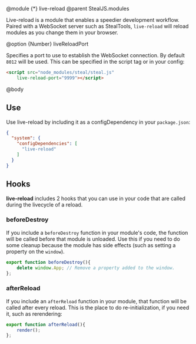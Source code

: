 @module {*} live-reload
@parent StealJS.modules

Live-reload is a module that enables a speedier development workflow. Paired with a WebSocket server such as StealTools, `live-reload` will reload modules as you change them in your browser.

@option {Number} liveReloadPort

Specifies a port to use to establish the WebSocket connection. By default `8012` will be used. This can be specified in the script tag or in your config:

```html
<script src="node_modules/steal/steal.js"
	live-reload-port="9999"></script>
```


@body

## Use

Use live-reload by including it as a configDependency in your `package.json`:

```json
{
  "system": {
    "configDependencies": [
      "live-reload"
    ]
  }
}
```

## Hooks

**live-reload** includes 2 hooks that you can use in your code that are called during the livecycle of a reload.

### beforeDestroy

If you include a `beforeDestroy` function in your module's code, the function will be called before that module is unloaded. Use this if you need to do some cleanup because the module has side effects (such as setting a property on the `window`).

```js
export function beforeDestroy(){
	delete window.App; // Remove a property added to the window.
};
```

### afterReload

If you include an `afterReload` function in your module, that function will be called after every reload. This is the place to do re-initialization, if you need it, such as rerendering:

```js
export function afterReload(){
	render();
};
```

